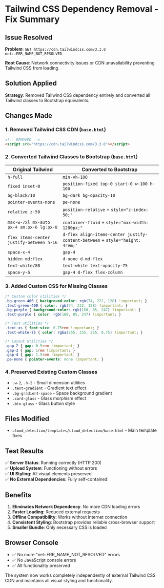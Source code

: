 # Tailwind CSS Dependency Removal - Fix Summary

## Issue Resolved
**Problem**: `GET https://cdn.tailwindcss.com/3.3.0 net::ERR_NAME_NOT_RESOLVED`

**Root Cause**: Network connectivity issues or CDN unavailability preventing Tailwind CSS from loading.

## Solution Applied
**Strategy**: Removed Tailwind CSS dependency entirely and converted all Tailwind classes to Bootstrap equivalents.

## Changes Made

### 1. **Removed Tailwind CSS CDN** (`base.html`)
```html
<!-- REMOVED -->
<script src="https://cdn.tailwindcss.com/3.3.0"></script>
```

### 2. **Converted Tailwind Classes to Bootstrap** (`base.html`)

| Original Tailwind | Converted to Bootstrap |
|------------------|------------------------|
| `h-full` | `min-vh-100` |
| `fixed inset-0` | `position-fixed top-0 start-0 w-100 h-100` |
| `bg-black/10` | `bg-dark bg-opacity-10` |
| `pointer-events-none` | `pe-none` |
| `relative z-50` | `position-relative` + `style="z-index: 50;"` |
| `max-w-7xl mx-auto px-4 sm:px-6 lg:px-8` | `container-fluid` + `style="max-width: 1280px;"` |
| `flex items-center justify-between h-16` | `d-flex align-items-center justify-content-between` + `style="height: 4rem;"` |
| `space-x-4` | `gap-4` |
| `hidden md:flex` | `d-none d-md-flex` |
| `text-white/80` | `text-white text-opacity-75` |
| `space-y-6` | `gap-4 d-flex flex-column` |

### 3. **Added Custom CSS for Missing Classes**
```css
/* Custom color utilities */
.bg-green-400 { background-color: rgb(74, 222, 128) !important; }
.text-green-400 { color: rgb(74, 222, 128) !important; }
.bg-purple { background-color: rgb(168, 85, 247) !important; }
.text-purple { color: rgb(168, 85, 247) !important; }

/* Text utilities */
.text-xs { font-size: 0.75rem !important; }
.text-white-75 { color: rgba(255, 255, 255, 0.75) !important; }

/* Layout utilities */
.gap-2 { gap: 0.5rem !important; }
.gap-3 { gap: 1rem !important; }
.gap-4 { gap: 1.5rem !important; }
.pe-none { pointer-events: none !important; }
```

### 4. **Preserved Existing Custom Classes**
- `.w-2`, `.h-2` - Small dimension utilities
- `.text-gradient` - Gradient text effect
- `.bg-gradient-space` - Space background gradient
- `.card-glass` - Glass morphism effect
- `.btn-glass` - Glass button style

## Files Modified
- `cloud_detection/templates/cloud_detection/base.html` - Main template fixes

## Test Results
✅ **Server Status**: Running correctly (HTTP 200)  
✅ **Upload System**: Functioning without errors  
✅ **UI Styling**: All visual elements preserved  
✅ **No External Dependencies**: Fully self-contained  

## Benefits
1. **Eliminates Network Dependency**: No more CDN loading errors
2. **Faster Loading**: Reduced external requests
3. **Offline Compatibility**: Works without internet connection
4. **Consistent Styling**: Bootstrap provides reliable cross-browser support
5. **Smaller Bundle**: Only necessary CSS is loaded

## Browser Console
- ✅ No more "net::ERR_NAME_NOT_RESOLVED" errors
- ✅ No JavaScript console errors
- ✅ All functionality preserved

The system now works completely independently of external Tailwind CSS CDN and maintains all visual styling and functionality. 